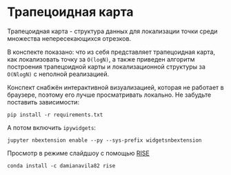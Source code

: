# Трапецоидная карта

Трапецоидная карта - структура данных для локализации точки среди множества непересекающихся отрезков.

В конспекте показано: что из себя представляет трапецоидная карта, как локализовать точку за `O(logN)`, а также приведен алгоритм построения трапецоидной карты и локализационной структуры за `O(NlogN)` с неполной реализацией.

Конспект снабжён интерактивной визуализацией, которая не работает в браузере, поэтому его лучше просматривать локально.
Не забудьте поставить зависимости:

```
pip install -r requirements.txt
```

А потом включить `ipywidgets`:

```
jupyter nbextension enable --py --sys-prefix widgetsnbextension
```

Просмотр в режиме слайдшоу с помощью [RISE](https://github.com/damianavila/RISE)

```
conda install -c damianavila82 rise
```
